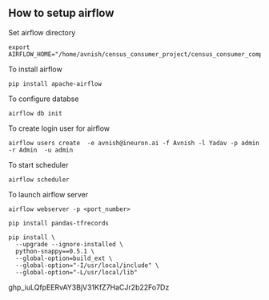 
## How to setup airflow

Set airflow directory
```
export AIRFLOW_HOME="/home/avnish/census_consumer_project/census_consumer_complaint/airflow"
```

To install airflow 
```
pip install apache-airflow
```

To configure databse
```
airflow db init
```

To create login user for airflow
```
airflow users create  -e avnish@ineuron.ai -f Avnish -l Yadav -p admin -r Admin  -u admin
```
To start scheduler
```
airflow scheduler
```
To launch airflow server
```
airflow webserver -p <port_number>
```

```
pip install pandas-tfrecords
```

```
pip install \
  --upgrade --ignore-installed \
  python-snappy==0.5.1 \
  --global-option=build_ext \
  --global-option="-I/usr/local/include" \
  --global-option="-L/usr/local/lib"
```

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